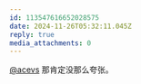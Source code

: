 ```yaml
---
id: 113547616652028575
date: 2024-11-26T05:32:11.045Z
reply: true
media_attachments: 0
---
```


[@acevs](https://mastodon.social/@acevs) 那肯定没那么夸张。

